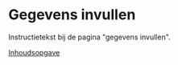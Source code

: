 Gegevens invullen
=================

Instructietekst bij de pagina "gegevens invullen".

[Inhoudsopgave](../index.md)